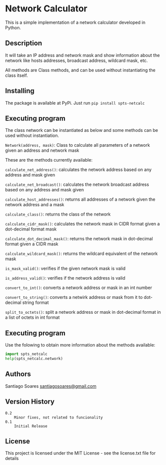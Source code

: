 # Network Calculator
This is a simple implementation of a network calculator developed in Python.

## Description
It will take an IP address and network mask and show information about the network like hosts addresses, broadcast address, wildcard mask, etc.

All methods are Class methods, and can be used without instantiating the class itself.

## Installing
The package is available at PyPi. Just run `pip install spts-netcalc`

## Executing program

The class network can be instantiated as below and some methods can be used without instantiation.

`Network(address, mask)`: Class to calculate all parameters of a network given an address and network mask

These are the methods currently available:

`calculate_net_address()`: calculates the network address based on any address and mask given

`calculate_net_broadcast()`: calculates the network broadcast address based on any address and mask given

`calculate_host_addresses()`: returns all addresses of a network given the network address and a mask

`calculate_class()`: returns the class of the network

`calculate_cidr_mask()`: calculates the network mask in CIDR format given a dot-decimal format mask

`calculate_dot_decimal_mask()`: returns the network mask in dot-decimal format given a CIDR mask

`calculate_wildcard_mask()`: returns the wildcard equivalent of the network mask

`is_mask_valid()`: verifies if the given network mask is valid

`is_address_valid()`: verifies if the network address is valid

`convert_to_int()`: converts a network address or mask in an int number

`convert_to_string()`: converts a netwirk address or mask from it to dot-decimal string format 

`split_to_octets()`: split a network address or mask in dot-decimal format in a list of octets in int format

## Executing program
Use the folowing to obtain more information about the methods available:

```python
import spts_netcalc
help(spts_netcalc.network)
```

## Authors

Santiago Soares <santiagosoares@gmail.com>

## Version History

    0.2
        Minor fixes, not related to funcionality
    0.1
        Initial Release

## License

This project is licensed under the MIT License - see the license.txt file for details
